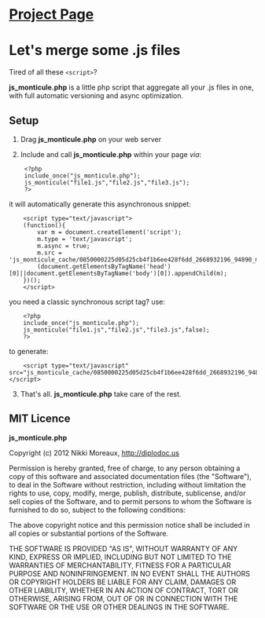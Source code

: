 # [Project Page](http://nikkimoreaux.github.com/js_monticule.php/)

# Let's merge some .js files

Tired of all these `<script>`? 

**js_monticule.php** is a little php script that aggregate all your .js 
files in one, with full automatic versioning and async optimization.

## Setup

1. Drag **js_monticule.php** on your web server

2. Include and call **js_monticule.php** within your page *via*: 

		<?php
		include_once("js_monticule.php");
		js_monticule("file1.js","file2.js","file3.js");
		?>
it will automatically generate this asynchronous snippet: 

		<script type="text/javascript">
		(function(){
			var m = document.createElement('script');
			m.type = 'text/javascript';
			m.async = true;
			m.src = 'js_monticule_cache/0850000225d05d25cb4f1b6ee428f6dd_2668932196_94890_monticule.js';
			(document.getElementsByTagName('head')[0]||document.getElementsByTagName('body')[0]).appendChild(m);
		})();
		</script>
you need a classic synchronous script tag? use: 

		<?php
		include_once("js_monticule.php");
		js_monticule("file1.js","file2.js","file3.js",false);
		?>
to generate: 

		<script type="text/javascript" src="js_monticule_cache/0850000225d05d25cb4f1b6ee428f6dd_2668932196_94890_monticule.js"></script>
		
3. That's all. **js_monticule.php** take care of the rest.

## MIT Licence

**js_monticule.php**

Copyright (c) 2012 Nikki Moreaux, http://diplodoc.us

Permission is hereby granted, free of charge, to any person obtaining a copy
of this software and associated documentation files (the "Software"), to deal
in the Software without restriction, including without limitation the rights
to use, copy, modify, merge, publish, distribute, sublicense, and/or sell
copies of the Software, and to permit persons to whom the Software is
furnished to do so, subject to the following conditions:

The above copyright notice and this permission notice shall be included in all
copies or substantial portions of the Software.

THE SOFTWARE IS PROVIDED "AS IS", WITHOUT WARRANTY OF ANY KIND, EXPRESS OR
IMPLIED, INCLUDING BUT NOT LIMITED TO THE WARRANTIES OF MERCHANTABILITY,
FITNESS FOR A PARTICULAR PURPOSE AND NONINFRINGEMENT. IN NO EVENT SHALL THE
AUTHORS OR COPYRIGHT HOLDERS BE LIABLE FOR ANY CLAIM, DAMAGES OR OTHER
LIABILITY, WHETHER IN AN ACTION OF CONTRACT, TORT OR OTHERWISE, ARISING FROM,
OUT OF OR IN CONNECTION WITH THE SOFTWARE OR THE USE OR OTHER DEALINGS IN THE
SOFTWARE.